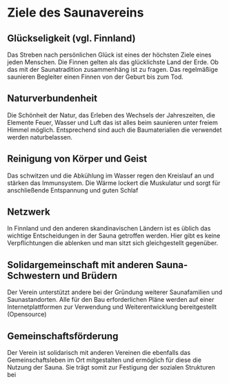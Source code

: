 # Ziele des Saunavereins
## Glückseligkeit (vgl. Finnland)
Das Streben nach persönlichen Glück ist eines der höchsten Ziele eines jeden Menschen. Die Finnen gelten als das glücklichste Land der Erde. Ob das mit der Saunatradition zusammenhäng ist zu fragen. Das regelmäßige saunieren Begleiter einen Finnen von der Geburt bis zum Tod.

## Naturverbundenheit 
Die Schönheit der Natur, das Erleben des Wechsels der Jahreszeiten, die Elemente Feuer, Wasser und Luft das ist alles beim saunieren unter freiem Himmel möglich. Entsprechend sind auch die Baumaterialien die verwendet werden naturbelassen.

## Reinigung von Körper und Geist 
Das schwitzen und die Abkühlung im Wasser regen den Kreislauf an und stärken das Immunsystem. Die Wärme lockert die Muskulatur und sorgt für anschließende Entspannung und guten Schlaf 

## Netzwerk 
In Finnland und den anderen skandinavischen Ländern ist es üblich das wichtige Entscheidungen in der Sauna getroffen werden. Hier gibt es keine Verpflichtungen die ablenken und man sitzt sich gleichgestellt gegenüber. 

## Solidargemeinschaft mit anderen Sauna-Schwestern und Brüdern 
Der Verein unterstützt andere bei der Gründung weiterer Saunafamilien und Saunastandorten. Alle für den Bau erforderlichen Pläne werden auf einer Internetplattformen zur Verwendung und Weiterentwicklung bereitgestellt (Opensource)

## Gemeinschaftsförderung 
Der Verein ist solidarisch mit anderen Vereinen die ebenfalls das Gemeinschaftsleben im Ort mitgestalten und ermöglich für diese die Nutzung der Sauna. Sie trägt somit zur Festigung der sozialen Strukturen bei
